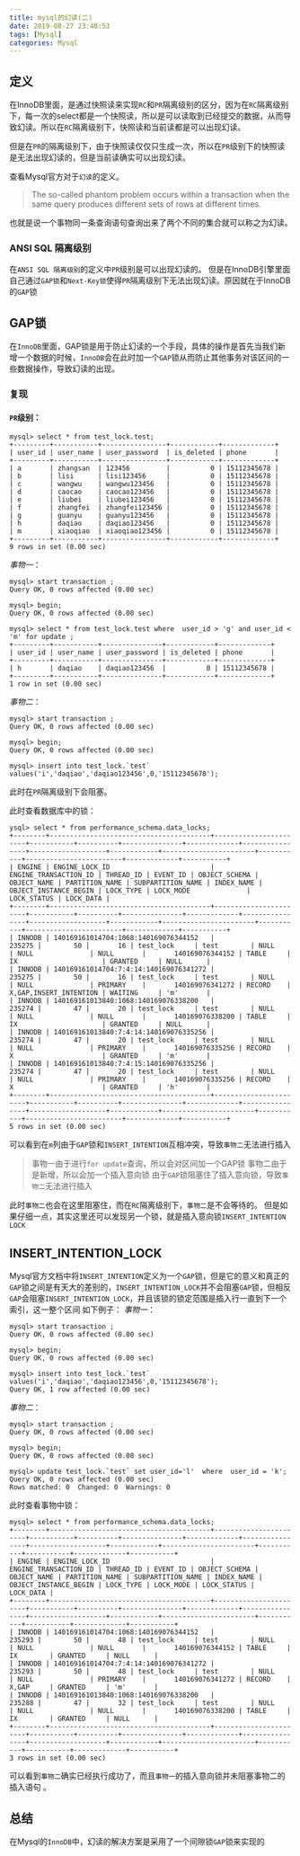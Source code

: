 ```yaml
---
title: mysql的幻读(二)
date: 2019-08-27 23:48:53
tags: [Mysql]
categories: Mysql
---
```


## 定义
在InnoDB里面，是通过快照读来实现`RC`和`PR`隔离级别的区分，因为在`RC`隔离级别下，每一次的select都是一个快照读，所以是可以读取到已经提交的数据，从而导致幻读。所以在`RC`隔离级别下，快照读和当前读都是可以出现幻读。

但是在`PR`的隔离级别下，由于快照读仅仅只生成一次，所以在`PR`级别下的快照读是无法出现幻读的，但是当前读确实可以出现幻读。

查看Mysql官方对于`幻读`的定义。
> The so-called phantom problem occurs within a transaction when the same query produces different sets of rows at different times. 

也就是说一个事物同一条查询语句查询出来了两个不同的集合就可以称之为幻读。


### ANSI SQL 隔离级别
在`ANSI SQL 隔离级别`的定义中`PR`级别是可以出现幻读的。
但是在InnoDB引擎里面自己通过`GAP锁`和`Next-Key锁`使得`PR`隔离级别下无法出现幻读。原因就在于InnoDB的`GAP`锁


## GAP锁
在`InnoDB`里面，GAP锁是用于防止幻读的一个手段，具体的操作是首先当我们新增一个数据的时候，`InnoDB`会在此时加一个`GAP`锁从而防止其他事务对该区间的一些数据操作，导致幻读的出现。

### 复现
#### `PR`级别：
```mysql
mysql> select * from test_lock.test;
+---------+-----------+----------------+------------+-------------+
| user_id | user_name | user_password  | is_deleted | phone       |
+---------+-----------+----------------+------------+-------------+
| a       | zhangsan  | 123456         |          0 | 15112345678 |
| b       | lisi      | lisi123456     |          0 | 15112345678 |
| c       | wangwu    | wangwu123456   |          0 | 15112345678 |
| d       | caocao    | caocao123456   |          0 | 15112345678 |
| e       | liubei    | liubei123456   |          0 | 15112345678 |
| f       | zhangfei  | zhangfei123456 |          0 | 15112345678 |
| g       | guanyu    | guanyu123456   |          0 | 15112345678 |
| h       | daqiao    | daqiao123456   |          0 | 15112345678 |
| m       | xiaoqiao  | xiaoqiao123456 |          0 | 15112345678 |
+---------+-----------+----------------+------------+-------------+
9 rows in set (0.00 sec)
```

*事物一*：
```mysql
mysql> start transaction ;
Query OK, 0 rows affected (0.00 sec)

mysql> begin;
Query OK, 0 rows affected (0.00 sec)

mysql> select * from test_lock.test where  user_id > 'g' and user_id < 'm' for update ;
+---------+-----------+---------------+------------+-------------+
| user_id | user_name | user_password | is_deleted | phone       |
+---------+-----------+---------------+------------+-------------+
| h       | daqiao    | daqiao123456  |          0 | 15112345678 |
+---------+-----------+---------------+------------+-------------+
1 row in set (0.00 sec)
```
*事物二*：
```mysql
mysql> start transaction ;
Query OK, 0 rows affected (0.00 sec)

mysql> begin;
Query OK, 0 rows affected (0.00 sec)

mysql> insert into test_lock.`test` values('i','daqiao','daqiao123456',0,'15112345678');
```
此时在`PR`隔离级别下会阻塞。


此时查看数据库中的锁：
```mysql
ysql> select * from performance_schema.data_locks;
+--------+----------------------------------------+-----------------------+-----------+----------+---------------+-------------+----------------+-------------------+------------+-----------------------+-----------+------------------------+-------------+-----------+
| ENGINE | ENGINE_LOCK_ID                         | ENGINE_TRANSACTION_ID | THREAD_ID | EVENT_ID | OBJECT_SCHEMA | OBJECT_NAME | PARTITION_NAME | SUBPARTITION_NAME | INDEX_NAME | OBJECT_INSTANCE_BEGIN | LOCK_TYPE | LOCK_MODE              | LOCK_STATUS | LOCK_DATA |
+--------+----------------------------------------+-----------------------+-----------+----------+---------------+-------------+----------------+-------------------+------------+-----------------------+-----------+------------------------+-------------+-----------+
| INNODB | 140169161014704:1068:140169076344152   |                235275 |        50 |       16 | test_lock     | test        | NULL           | NULL              | NULL       |       140169076344152 | TABLE     | IX                     | GRANTED     | NULL      |
| INNODB | 140169161014704:7:4:14:140169076341272 |                235275 |        50 |       16 | test_lock     | test        | NULL           | NULL              | PRIMARY    |       140169076341272 | RECORD    | X,GAP,INSERT_INTENTION | WAITING     | 'm'       |
| INNODB | 140169161013840:1068:140169076338200   |                235274 |        47 |       20 | test_lock     | test        | NULL           | NULL              | NULL       |       140169076338200 | TABLE     | IX                     | GRANTED     | NULL      |
| INNODB | 140169161013840:7:4:14:140169076335256 |                235274 |        47 |       20 | test_lock     | test        | NULL           | NULL              | PRIMARY    |       140169076335256 | RECORD    | X                      | GRANTED     | 'm'       |
| INNODB | 140169161013840:7:4:15:140169076335256 |                235274 |        47 |       20 | test_lock     | test        | NULL           | NULL              | PRIMARY    |       140169076335256 | RECORD    | X                      | GRANTED     | 'h'       |
+--------+----------------------------------------+-----------------------+-----------+----------+---------------+-------------+----------------+-------------------+------------+-----------------------+-----------+------------------------+-------------+-----------+
5 rows in set (0.00 sec)

```
可以看到在`m`列由于`GAP`锁和`INSERT_INTENTION`互相冲突，导致`事物二`无法进行插入
> 事物一由于进行`for update`查询，所以会对区间加一个GAP锁
> 事物二由于是新增，所以会加一个插入意向锁
> 由于`GAP`锁阻塞住了插入意向锁，导致`事物二`无法进行插入

此时`事物二`也会在这里阻塞住，而在`RC`隔离级别下，`事物二`是不会等待的。
但是如果仔细一点，其实这里还可以发现另一个锁，就是插入意向锁`INSERT_INTENTION LOCK`

## INSERT_INTENTION_LOCK
Mysql官方文档中将`INSERT_INTENTION`定义为一个`GAP`锁，但是它的意义和真正的`GAP`锁之间是有天大的差别的，`INSERT_INTENTION_LOCK`并不会阻塞`GAP`锁，但相反`GAP`会阻塞`INSERT_INTENTION_LOCK`，并且该锁的锁定范围是插入行一直到下一个索引，这一整个区间
如下例子：
*事物一*：
```mysql
mysql> start transaction ;
Query OK, 0 rows affected (0.00 sec)

mysql> begin;
Query OK, 0 rows affected (0.00 sec)

mysql> insert into test_lock.`test` values('i','daqiao','daqiao123456',0,'15112345678');
Query OK, 1 row affected (0.00 sec)
```
*事物二*：
```mysql
mysql> start transaction ;
Query OK, 0 rows affected (0.00 sec)

mysql> begin;
Query OK, 0 rows affected (0.00 sec)

mysql> update test_lock.`test` set user_id='l'  where  user_id = 'k';
Query OK, 0 rows affected (0.00 sec)
Rows matched: 0  Changed: 0  Warnings: 0
```

此时查看事物中锁：
```mysql
mysql> select * from performance_schema.data_locks;
+--------+----------------------------------------+-----------------------+-----------+----------+---------------+-------------+----------------+-------------------+------------+-----------------------+-----------+-----------+-------------+-----------+
| ENGINE | ENGINE_LOCK_ID                         | ENGINE_TRANSACTION_ID | THREAD_ID | EVENT_ID | OBJECT_SCHEMA | OBJECT_NAME | PARTITION_NAME | SUBPARTITION_NAME | INDEX_NAME | OBJECT_INSTANCE_BEGIN | LOCK_TYPE | LOCK_MODE | LOCK_STATUS | LOCK_DATA |
+--------+----------------------------------------+-----------------------+-----------+----------+---------------+-------------+----------------+-------------------+------------+-----------------------+-----------+-----------+-------------+-----------+
| INNODB | 140169161014704:1068:140169076344152   |                235293 |        50 |       48 | test_lock     | test        | NULL           | NULL              | NULL       |       140169076344152 | TABLE     | IX        | GRANTED     | NULL      |
| INNODB | 140169161014704:7:4:14:140169076341272 |                235293 |        50 |       48 | test_lock     | test        | NULL           | NULL              | PRIMARY    |       140169076341272 | RECORD    | X,GAP     | GRANTED     | 'm'       |
| INNODB | 140169161013840:1068:140169076338200   |                235288 |        47 |       32 | test_lock     | test        | NULL           | NULL              | NULL       |       140169076338200 | TABLE     | IX        | GRANTED     | NULL      |
+--------+----------------------------------------+-----------------------+-----------+----------+---------------+-------------+----------------+-------------------+------------+-----------------------+-----------+-----------+-------------+-----------+
3 rows in set (0.00 sec)
```
可以看到`事物二`确实已经执行成功了，而且`事物一`的插入意向锁并未阻塞事物二的插入语句
。

## 总结
在Mysql的`InnoDB`中，幻读的解决方案是采用了一个间隙锁`GAP`锁来实现的